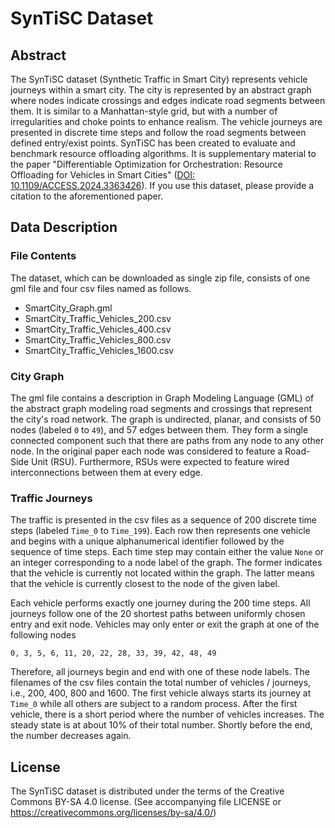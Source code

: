 # SynTiSC Dataset

## Abstract

The SynTiSC dataset (Synthetic Traffic in Smart City) represents vehicle journeys within a smart city.
The city is represented by an abstract graph where nodes indicate crossings and edges indicate road segments between them.
It is similar to a Manhattan-style grid, but with a number of irregularities and choke points to enhance realism.
The vehicle journeys are presented in discrete time steps and follow the road segments between defined entry/exist points.
SynTiSC has been created to evaluate and benchmark resource offloading algorithms.
It is supplementary material to the paper "Differentiable Optimization for Orchestration: Resource Offloading for Vehicles in Smart Cities" ([DOI: 10.1109/ACCESS.2024.3363426](https://doi.org/10.1109/ACCESS.2024.3363426)).
If you use this dataset, please provide a citation to the aforementioned paper.

## Data Description

### File Contents

The dataset, which can be downloaded as single zip file, consists of one gml file and four csv files named as follows.

- SmartCity_Graph.gml
- SmartCity_Traffic_Vehicles_200.csv
- SmartCity_Traffic_Vehicles_400.csv
- SmartCity_Traffic_Vehicles_800.csv
- SmartCity_Traffic_Vehicles_1600.csv

### City Graph

The gml file contains a description in Graph Modeling Language (GML) of the abstract graph modeling road segments and crossings that represent the city's road network.
The graph is undirected, planar, and consists of 50 nodes (labeled `0` to `49`), and 57 edges between them.
They form a single connected component such that there are paths from any node to any other node.
In the original paper each node was considered to feature a Road-Side Unit (RSU).
Furthermore, RSUs were expected to feature wired interconnections between them at every edge.

### Traffic Journeys

The traffic is presented in the csv files as a sequence of 200 discrete time steps (labeled `Time_0` to `Time_199`).
Each row then represents one vehicle and begins with a unique alphanumerical identifier followed by the sequence of time steps.
Each time step may contain either the value `None` or an integer corresponding to a node label of the graph.
The former indicates that the vehicle is currently not located within the graph.
The latter means that the vehicle is currently closest to the node of the given label.

Each vehicle performs exactly one journey during the 200 time steps.
All journeys follow one of the 20 shortest paths between uniformly chosen entry and exit node.
Vehicles may only enter or exit the graph at one of the following nodes

```text
0, 3, 5, 6, 11, 20, 22, 28, 33, 39, 42, 48, 49
```

Therefore, all journeys begin and end with one of these node labels.
The filenames of the csv files contain the total number of vehicles / journeys, i.e., 200, 400, 800 and 1600.
The first vehicle always starts its journey at `Time_0` while all others are subject to a random process.
After the first vehicle, there is a short period where the number of vehicles increases.
The steady state is at about 10% of their total number.
Shortly before the end, the number decreases again.

## License

The SynTiSC dataset is distributed under the terms of the Creative Commons BY-SA 4.0 license. (See accompanying file LICENSE or <https://creativecommons.org/licenses/by-sa/4.0/>)
